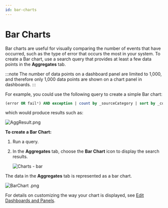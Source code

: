 ```yaml
---
id: bar-charts
---
```


# Bar Charts

Bar charts are useful for visually comparing the number of events that have occurred, such as the type of error that occurs the most in your system. To create a Bar chart, use a search query that provides at least a few data points in the **Aggregates** tab.

:::note
The number of data points on a dashboard panel are limited to 1,000, and therefore only 1,000 data points are shown on a chart panel in dashboards.
:::

For example, you could use the following query to create a simple Bar chart:

```sql
(error OR fail*) AND exception | count by _sourceCategory | sort by _count
```

which would produce results such as:

![AggResult.png](/img/dashboardsAggResult.png)

**To create a Bar Chart:**

1.  Run a query.
2.  In the **Aggregates** tab, choose the **Bar Chart** icon to display the search results.

    ![Charts - bar](/img/dashboardscharts_bar.png)

The data in the **Aggregates** tab is represented as a bar chart.

![BarChart .png](/img/dashboardsBarChart-.png)

For details on customizing the way your chart is displayed, see [Edit Dashboards and Panels](/docs/dashboards/edit-dashboards).
